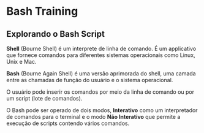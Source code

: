 # Bash Training

## Explorando o Bash Script

**Shell** (Bourne Shell) é um interprete de linha de comando. É um applicativo que fornece comandos para diferentes sistemas operacionais como Linux, Unix e Mac.

**Bash** (Bourne Again Shell) é uma versão aprimorada do shell, uma camada entre as chamadas de função do usuário e o sistema operacional.

O usuário pode inserir os comandos por meio da linha de comando ou por um script (lote de comandos).

O Bash pode ser operado de dois modos, **Interativo** como um interpretador de comandos para o terminal e o modo **Não Interativo** que permite a execução de scripts contendo vários comandos.
